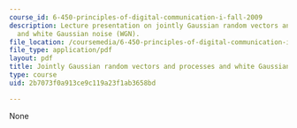 ```yaml
---
course_id: 6-450-principles-of-digital-communication-i-fall-2009
description: Lecture presentation on jointly Gaussian random vectors and processes,
  and white Gaussian noise (WGN).
file_location: /coursemedia/6-450-principles-of-digital-communication-i-fall-2009/2b7073f0a913ce9c119a23f1ab3658bd_MIT6_450F09_slide14.pdf
file_type: application/pdf
layout: pdf
title: Jointly Gaussian random vectors and processes and white Gaussian noise (WGN)
type: course
uid: 2b7073f0a913ce9c119a23f1ab3658bd

---
```

None